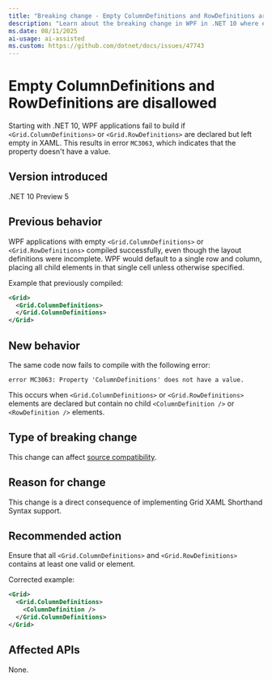 ```yaml
---
title: "Breaking change - Empty ColumnDefinitions and RowDefinitions are disallowed"
description: "Learn about the breaking change in WPF in .NET 10 where empty Grid.ColumnDefinitions or Grid.RowDefinitions declarations now cause MC3063 compilation errors."
ms.date: 08/11/2025
ai-usage: ai-assisted
ms.custom: https://github.com/dotnet/docs/issues/47743
---
```


# Empty ColumnDefinitions and RowDefinitions are disallowed

Starting with .NET 10, WPF applications fail to build if `<Grid.ColumnDefinitions>` or `<Grid.RowDefinitions>` are declared but left empty in XAML. This results in error `MC3063`, which indicates that the property doesn't have a value.

## Version introduced

.NET 10 Preview 5

## Previous behavior

WPF applications with empty `<Grid.ColumnDefinitions>` or `<Grid.RowDefinitions>` compiled successfully, even though the layout definitions were incomplete. WPF would default to a single row and column, placing all child elements in that single cell unless otherwise specified.

Example that previously compiled:

```xml
<Grid>
  <Grid.ColumnDefinitions>
  </Grid.ColumnDefinitions>
</Grid>
```

## New behavior

The same code now fails to compile with the following error:

```output
error MC3063: Property 'ColumnDefinitions' does not have a value.
```

This occurs when `<Grid.ColumnDefinitions>` or `<Grid.RowDefinitions>` elements are declared but contain no child `<ColumnDefinition />` or `<RowDefinition />` elements.

## Type of breaking change

This change can affect [source compatibility](../../categories.md#source-compatibility).

## Reason for change

This change is a direct consequence of implementing Grid XAML Shorthand Syntax support.

## Recommended action

Ensure that all `<Grid.ColumnDefinitions>` and `<Grid.RowDefinitions>` contains at least one valid or element.

Corrected example:

```xml
<Grid>
  <Grid.ColumnDefinitions>
    <ColumnDefinition />
  </Grid.ColumnDefinitions>
</Grid>
```

## Affected APIs

None.
